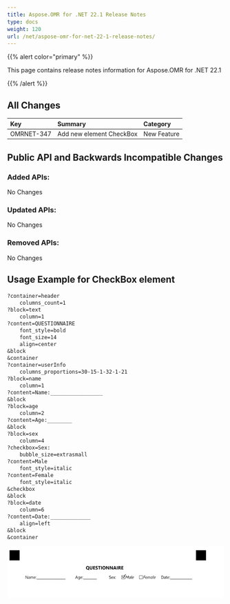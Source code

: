 ```yaml
---
title: Aspose.OMR for .NET 22.1 Release Notes
type: docs
weight: 120
url: /net/aspose-omr-for-net-22-1-release-notes/
---
```


{{% alert color="primary" %}} 

This page contains release notes information for Aspose.OMR for .NET 22.1

{{% /alert %}} 
## **All Changes**
|**Key**|**Summary**|**Category**|
| :- | :- | :- |
|OMRNET-347|Add new element CheckBox|New Feature|

## **Public API and Backwards Incompatible Changes**
### **Added APIs:**
No Changes
### **Updated APIs:**
No Changes
### **Removed APIs:**
No Changes

## **Usage Example for CheckBox element**
```code
?container=header
	columns_count=1
?block=text
	column=1
?content=QUESTIONNAIRE
	font_style=bold
	font_size=14
	align=center
&block
&container
?container=userInfo
	columns_proportions=30-15-1-32-1-21
?block=name
	column=1
?content=Name:_________________
&block
?block=age
	column=2
?content=Age:________
&block
?block=sex
	column=4
?checkbox=Sex:
	bubble_size=extrasmall
?content=Male
	font_style=italic
?content=Female
	font_style=italic
&checkbox
&block
?block=date
	column=6
?content=Date:_____________
	align=left
&block
&container
```
![todo:image_alt_text](checkBox1.png)